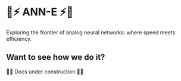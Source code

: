 # 🧠⚡️ ANN-E ⚡️🧠

Exploring the frontier of analog neural networks: where speed meets efficiency. 

## Want to see how we do it?

👷🚧 Docs under construction 🚧👷
